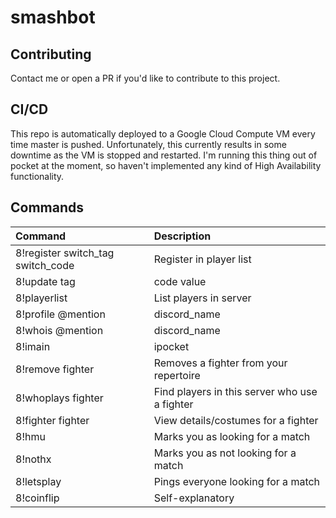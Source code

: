 # smashbot
## Contributing
Contact me or open a PR if you'd like to contribute to this project.

## CI/CD
This repo is automatically deployed to a Google Cloud Compute VM every time master is pushed. Unfortunately, this currently results in some downtime as the VM is stopped and restarted. I'm running this thing out of pocket at the moment, so haven't implemented any kind of High Availability functionality. 

## Commands
**Command**|**Description**
:-----|:-----
8!register switch\_tag switch\_code|Register in player list
8!update tag|code value|Update profile attributes
8!playerlist|List players in server
8!profile @mention|discord\_name|switch\_tag|View profile of user (omit to view self)
8!whois @mention|discord\_name|switch\_tag|Same as profile
8!imain|ipocket|iplay add|remove fighter|Add/remove a fighter to/from your repertoire
8!remove fighter|Removes a fighter from your repertoire
8!whoplays fighter|Find players in this server who use a fighter
8!fighter fighter|View details/costumes for a fighter
8!hmu|Marks you as looking for a match
8!nothx|Marks you as not looking for a match
8!letsplay|Pings everyone looking for a match
8!coinflip|Self-explanatory